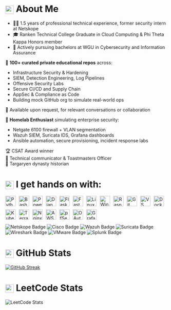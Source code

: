 # <img src="https://www.gstatic.com/android/keyboard/emojikitchen/20240530/u1f409/u1f409_u1f525.png?fbx" width="26" height="26" style="vertical-align: middle;" alt="red dragon"/> About Me

- 👷‍♂️ 1.5 years of professional technical experience, former security intern at Netskope
- 🎓 Ranken Technical College Graduate in Cloud Computing & Phi Theta Kappa Honors member
- 🦉 Actively pursuing bachelors at WGU in Cybersecurity and Information Assurance
  
🔐 **100+ curated private educational repos** across:
- Infrastructure Security & Hardening
- SIEM, Detection Engineering, Log Pipelines
- Offensive Security Labs
- Secure CI/CD and Supply Chain
- AppSec & Compliance as Code
- Building mock GitHub org to simulate real-world ops

📂 Available upon request, for relevant conversations or collaboration 

🧱 **Homelab Enthusiast** simulating enterprise security:
- Netgate 6100 firewall + VLAN segmentation
- Wazuh SIEM, Suricata IDS, Grafana dashboards
- Ansible automation, secure provisioning, incident response labs

🏆 CSAT Award winner  
🎤 Technical communicator & Toastmasters Officer  
📜 Targaryen dynasty historian

# <img src="https://www.gstatic.com/android/keyboard/emojikitchen/20240530/u1f4bb/u1f4bb_u1f30c.png?fbx" width="26" height="26" style="vertical-align: middle;" alt="magic laptop"/> I get hands on with:

<div style="display: flex; flex-wrap: wrap; align-items: center; gap: 10px;">

  <img src="https://cdn.jsdelivr.net/gh/devicons/devicon@latest/icons/python/python-original.svg" alt="Python Icon" height="32">
  <img src="https://cdn.jsdelivr.net/gh/devicons/devicon@latest/icons/bash/bash-original.svg" alt="Bash Icon" height="32">
  <img src="https://cdn.jsdelivr.net/gh/devicons/devicon@latest/icons/powershell/powershell-original.svg" alt="PowerShell Icon" height="32">
  <img src="https://cdn.jsdelivr.net/gh/devicons/devicon@latest/icons/django/django-plain.svg" alt="Django Icon" height="32">
  <img src="https://cdn.jsdelivr.net/gh/devicons/devicon@latest/icons/flask/flask-original.svg" alt="Flask Icon" height="32">
  <img src="https://cdn.jsdelivr.net/gh/devicons/devicon@latest/icons/fastapi/fastapi-original.svg" alt="FastAPI Icon" height="32">
  <img src="https://cdn.jsdelivr.net/gh/devicons/devicon@latest/icons/linux/linux-original.svg" alt="Linux Icon" height="32">
  <img src="https://cdn.jsdelivr.net/gh/devicons/devicon@latest/icons/windows11/windows11-original.svg" alt="Windows 11 Icon" height="32">
  <img src="https://cdn.jsdelivr.net/gh/devicons/devicon@latest/icons/raspberrypi/raspberrypi-original.svg" alt="Raspberry Pi Icon" height="32">
  <img src="https://cdn.jsdelivr.net/gh/devicons/devicon@latest/icons/git/git-original.svg" alt="Git Icon" height="32">
  <img src="https://cdn.jsdelivr.net/gh/devicons/devicon@latest/icons/vscode/vscode-original.svg" alt="VS Code Icon" height="32">
  <img src="https://cdn.jsdelivr.net/gh/devicons/devicon@latest/icons/docker/docker-original.svg" alt="Docker Icon" height="32">
  <img src="https://cdn.jsdelivr.net/gh/devicons/devicon@latest/icons/kubernetes/kubernetes-original.svg" alt="Kubernetes Icon" height="32">
  <img src="https://cdn.jsdelivr.net/gh/devicons/devicon@latest/icons/terraform/terraform-original.svg" alt="Terraform Icon" height="32">
  <img src="https://cdn.jsdelivr.net/gh/devicons/devicon@latest/icons/nginx/nginx-original.svg" alt="Nginx Icon" height="32">
  <img src="https://cdn.jsdelivr.net/gh/devicons/devicon@latest/icons/amazonwebservices/amazonwebservices-original.svg" alt="AWS Icon" height="32">
  <img src="https://cdn.jsdelivr.net/gh/devicons/devicon@latest/icons/pfsense/pfsense-original.svg" alt="pfSense Icon" height="32">
  <img src="https://cdn.jsdelivr.net/gh/devicons/devicon@latest/icons/oauth/oauth-original.svg" alt="OAuth Icon" height="32">
  <img src="https://cdn.jsdelivr.net/gh/devicons/devicon@latest/icons/grafana/grafana-original.svg" alt="Grafana Icon" height="32">

</div>

<img src="https://img.shields.io/badge/Netskope-SASE%20Firewall-orange?style=flat-square" alt="Netskope Badge" /> <img src="https://img.shields.io/badge/Cisco-Network%20Security-0c76e2?style=flat-square" alt="Cisco Badge" /> <img src="https://img.shields.io/badge/Wazuh-SIEM%20+%20XDR-005f99?style=flat-square" alt="Wazuh Badge" /> <img src="https://img.shields.io/badge/Suricata-Intrusion%20Detection-orange?style=flat-square" alt="Suricata Badge" /> <img src="https://img.shields.io/badge/Wireshark-Network%20Analyzer-0e6ba8?style=flat-square" alt="Wireshark Badge" /> <img src="https://img.shields.io/badge/VMware-Virtualization-607078?style=flat-square" alt="VMware Badge" /> <img src="https://img.shields.io/badge/Splunk-%20Monitoring-ffc0cb?style=flat-square" alt="Splunk Badge" />

# <img src="https://www.gstatic.com/android/keyboard/emojikitchen/20231113/u1f4a1/u1f4a1_u1f451.png?fbx" width="26" height="26" style="vertical-align: middle;" alt="visionary idea emoji"/> GitHub Stats
<a href="https://git.io/streak-stats"> <img src="https://streak-stats.demolab.com?user=wehr-to&theme=blood-dark&border_radius=5" alt="GitHub Streak" /></a> 

# <img src="https://www.gstatic.com/android/keyboard/emojikitchen/20220506/u1f52e/u1f52e_u1fa90.png?fbx" width="26" height="26" style="vertical-align: middle;" alt="crystal ball with trans flag"/> LeetCode Stats
![LeetCode Stats](https://leetcard.jacoblin.cool/wehrto?theme=catppuccinMocha&font=Noto%20Sans%20Limbu)


